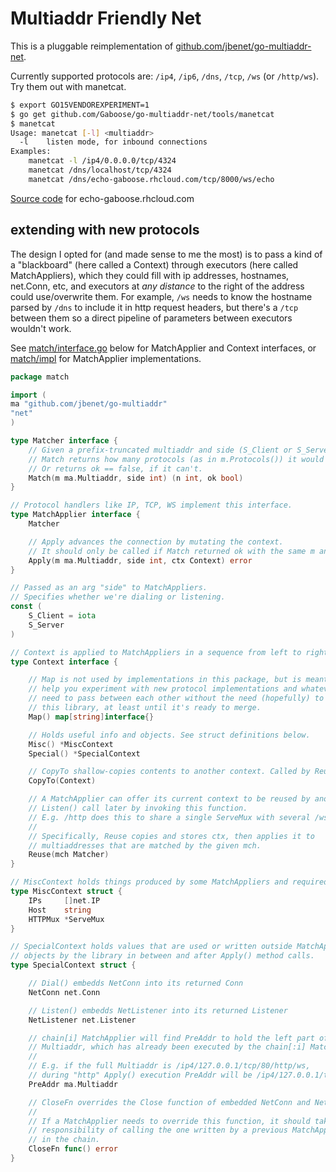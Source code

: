 # Multiaddr Friendly Net

This is a pluggable reimplementation of [github.com/jbenet/go-multiaddr-net](https://github.com/jbenet/go-multiaddr-net).

Currently supported protocols are: `/ip4`, `/ip6`, `/dns`, `/tcp`, `/ws` (or `/http/ws`). Try them out with manetcat.

```bash
$ export GO15VENDOREXPERIMENT=1
$ go get github.com/Gaboose/go-multiaddr-net/tools/manetcat
$ manetcat
Usage: manetcat [-l] <multiaddr>
  -l	listen mode, for inbound connections
Examples:
	manetcat -l /ip4/0.0.0.0/tcp/4324
	manetcat /dns/localhost/tcp/4324
	manetcat /dns/echo-gaboose.rhcloud.com/tcp/8000/ws/echo
```

[Source code](https://github.com/Gaboose/manet-echo) for echo-gaboose.rhcloud.com

## extending with new protocols

The design I opted for (and made sense to me the most) is to pass a kind of a "blackboard" (here called a Context) through executors (here called MatchAppliers), which they could fill with ip addresses, hostnames, net.Conn, etc, and executors at *any distance* to the right of the address could use/overwrite them. For example, `/ws` needs to know the hostname parsed by `/dns` to include it in http request headers, but there's a `/tcp` between them so a direct pipeline of parameters between executors wouldn't work.

See [match/interface.go](https://github.com/Gaboose/go-multiaddr-net/blob/master/match/interface.go) below for MatchApplier and Context interfaces, or [match/impl](https://github.com/Gaboose/go-multiaddr-net/tree/master/match/impl) for MatchApplier implementations.

```go
package match

import (
ma "github.com/jbenet/go-multiaddr"
"net"
)

type Matcher interface {
	// Given a prefix-truncated multiaddr and side (S_Client or S_Server),
	// Match returns how many protocols (as in m.Protocols()) it would handle.
	// Or returns ok == false, if it can't.
	Match(m ma.Multiaddr, side int) (n int, ok bool)
}

// Protocol handlers like IP, TCP, WS implement this interface.
type MatchApplier interface {
	Matcher

	// Apply advances the connection by mutating the context.
	// It should only be called if Match returned ok with the same m and side.
	Apply(m ma.Multiaddr, side int, ctx Context) error
}

// Passed as an arg "side" to MatchAppliers.
// Specifies whether we're dialing or listening.
const (
	S_Client = iota
	S_Server
)

// Context is applied to MatchAppliers in a sequence from left to right.
type Context interface {

	// Map is not used by implementations in this package, but is meant to
	// help you experiment with new protocol implementations and whatever they
	// need to pass between each other without the need (hopefully) to modify
	// this library, at least until it's ready to merge.
	Map() map[string]interface{}

	// Holds useful info and objects. See struct definitions below.
	Misc() *MiscContext
	Special() *SpecialContext

	// CopyTo shallow-copies contents to another context. Called by Reuse.
	CopyTo(Context)

	// A MatchApplier can offer its current context to be reused by another
	// Listen() call later by invoking this function.
	// E.g. /http does this to share a single ServeMux with several /ws listeners
	//
	// Specifically, Reuse copies and stores ctx, then applies it to
	// multiaddresses that are matched by the given mch.
	Reuse(mch Matcher)
}

// MiscContext holds things produced by some MatchAppliers and required by others
type MiscContext struct {
	IPs     []net.IP
	Host    string
	HTTPMux *ServeMux
}

// SpecialContext holds values that are used or written outside MatchApplier
// objects by the library in between and after Apply() method calls.
type SpecialContext struct {

	// Dial() embedds NetConn into its returned Conn
	NetConn net.Conn

	// Listen() embedds NetListener into its returned Listener
	NetListener net.Listener

	// chain[i] MatchApplier will find PreAddr to hold the left part of the full
	// Multiaddr, which has already been executed by the chain[:i] MatchAppliers
	//
	// E.g. if the full Multiaddr is /ip4/127.0.0.1/tcp/80/http/ws,
	// during "http" Apply() execution PreAddr will be /ip4/127.0.0.1/tcp/80
	PreAddr ma.Multiaddr

	// CloseFn overrides the Close function of embedded NetConn and NetListener.
	//
	// If a MatchApplier needs to override this function, it should take the
	// responsibility of calling the one written by a previous MatchApplier
	// in the chain.
	CloseFn func() error
}
```
